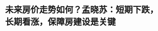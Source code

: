 <!DOCTYPE html>
<html lang="zh-CN">

<head>
    
<title>未来房价走势如何？孟晓苏：短期下跌，长期看涨，保障房建设是关键_腾讯新闻</title>
<meta name="keywords" content="房市,孟晓苏,房地产市场,楼市透视镜,保障房,腾讯房产">
<meta name="description" content="腾讯房产《楼市透视镜》特约作者｜袁小丽      编辑｜刘鹏      作为上下游产业链最长、容纳就业人数最多的房地产行业，被视作促进内需、提振消费的最大抓手之一。      从最新数据来看，3月份....">
<meta name="author" content="腾讯网">
<meta name="copyright" content="Copyright 1998 - 2025 Tencent. All Rights Reserved">
<meta property="og:type" content="news" />

<meta property="og:title" content="未来房价走势如何？孟晓苏：短期下跌，长期看涨，保障房建设是关键_腾讯新闻" />
<meta property="og:description" content="腾讯房产《楼市透视镜》特约作者｜袁小丽      编辑｜刘鹏      作为上下游产业链最长、容纳就业人数最多的房地产行业，被视作促进内需、提振消费的最大抓手之一。      从最新数据来看，3月份...." />
<meta property="og:url" content="https://news.qq.com/rain/a/20250519A01UTE00" />
<meta property="og:image" content="https://inews.gtimg.com/news_ls/Oo0IsP7rtyhsqpK7coaOfF_kE1k4LBBuUKOLJ_4SA5E0gAA_640330/0" />
<meta property="article:author" content="腾讯房产" />
<meta property="article:published_time" content="2025-05-19 08:12:14" />
<meta property="category" content="house" />

<meta name="baidu-site-verification" content="jJeIJ5X7pP" />
    <meta charset="utf-8" />
<meta http-equiv="X-UA-Compatible" content="IE=Edge" />
<meta name="viewport" content="width=device-width, initial-scale=1, shrink-to-fit=no" />
<link rel="dns-prefetch" href="mat1.gtimg.com">
<link rel="dns-prefetch" href="i.news.qq.com">
<link rel="shortcut icon" href="https://mat1.gtimg.com/qqcdn/qqindex2021/favicon.ico">
<script nomodule="true" src="https://mat1.gtimg.com/qqcdn/qqindex2021/common-static/20240515201444/core3-37-1.min.js"></script>
<script>
  try {
    if (!window.IntersectionObserver) {
      var observerScript = document.createElement('script');
      observerScript.src = "https://mat1.gtimg.com/qqcdn/qqindex2021/common-static/20241024141058/intersection-observer-polyfill.js";
      document.head.appendChild(observerScript);
    }
  } catch (error) {}
</script>

<script>
  try {
    if (!Element.prototype.scrollTo) {
      var scrollScript = document.createElement('script');
      scrollScript.src = "https://mat1.gtimg.com/qqcdn/qqindex2021/common-static/20241025153001/scroll-behavior-polyfill.js";
      document.head.appendChild(scrollScript);
    }
  } catch (error) {}
</script>
<script>
  try {
    if ('scrollRestoration' in window.history) {
      window.history.scrollRestoration = 'manual';
    }
    window.isPcClient = Boolean(window.electron) && (
      window.navigator.userAgent.indexOf('pc-client') > 0 ||
      window.navigator.userAgent.indexOf('TencentNews') > 0
    );
  } catch {}
</script>
<script>
  try {
    if (window.isPcClient) {
      var bodyStyle = document.createElement('style');
      bodyStyle.innerText = 'body{ zoom: 0.95 }';
      document.head.appendChild(bodyStyle);
    }
  } catch {}
</script>
<script>
  window.DATA = {"url":"https://view.inews.qq.com/a/20250519A01UTE00","article_id":"20250519A01UTE00","article_type":"0","title":"未来房价走势如何？孟晓苏：短期下跌，长期看涨，保障房建设是关键","desc":"腾讯房产《楼市透视镜》特约作者｜袁小丽      编辑｜刘鹏      作为上下游产业链最长、容纳就业人数最多的房地产行业，被视作促进内需、提振消费的最大抓手之一。      从最新数据来看，3月份....","iNewsRecommendLevel":1,"abstract":"腾讯房产《楼市透视镜》特约作者｜袁小丽      编辑｜刘鹏      作为上下游产业链最长、容纳就业人数最多的房地产行业，被视作促进内需、提振消费的最大抓手之一。      从最新数据来看，3月份....","catalog1":"house","ad_channel_sign":"house","introduction":"","media":"腾讯房产","media_id":"5724968","pubtime":"2025-05-19 08:12:14","comment_id":"8412890057","political":0,"cmsId":"20250519A01UTE00","cms_id":"20250519A01UTE00","closeAllAd":0,"closeAllFavorite":false,"originContent":{"directory":{"ai_list":null,"enable":2,"list":null},"key_points_show":["国家房改课题组组长孟晓苏表示，短期内房价可能下跌，但长期看涨，保障房建设是关键。","孟晓苏建议立即全面取消北上深限购政策，大规模建设保障房，以填补市场缺口，激活市场有效需求。","为此，政府需转变思路，将闲置土地用于保障房建设，发挥银行低息贷款支持，并通过资产证券化拓宽融资渠道。","另一方面，孟晓苏担忧法拍房激增对房价形成冲击，建议地方政府纠正政策执行偏差，避免直接干预市场定价。","最后，孟晓苏强调，年轻人应依靠保障房解决住房需求，实现“以租代买”是解决年轻人住房问题的理想模式。"],"text":"\u003cdiv class=\"rich_media_content\"\u003e\u003cp style=\"line-height: 1.6\"\u003e\u003cstrong\u003e腾讯房产《楼市透视镜》特约作者｜袁小丽\u003cbr/\u003e编辑｜刘鹏\u003c/strong\u003e\u003c/p\u003e\u003cp style=\"line-height: 1.6\"\u003e作为上下游产业链最长、容纳就业人数最多的房地产行业，被视作促进内需、提振消费的最大抓手之一。\u003c/p\u003e\u003cp style=\"line-height: 1.6\"\u003e从最新数据来看，3月份房地产市场虽有局部调整迹象，但整体仍在低谷徘徊。全国商品房销售面积与销售额的跌幅虽有所收窄，却依旧未能摆脱下行通道。房价方面，尽管房价上涨城市有所增加，但大部分城市房价仍在持续探底，不同城市房价分化加剧。\u003c/p\u003e\u003cp style=\"line-height: 1.6\"\u003e在此背景下，房地产市场未来走向何方？又该如何破局？房价未来走势如何？普通家庭又该如何应对房价下跌带来的资产缩水问题？围绕这一系列话题，原国家房改课题组组长、中房集团原董事长孟晓苏近期在腾讯房产《楼市透视镜》栏目对话时指出，\u003cstrong\u003e房地产目前尚未完全回暖，要激活房地产市场，需要使用超常规手段：首先应立即全面取消北上深限购政策，其次应大规模建设保障房，填补市场缺口，盘活市场有效需求。\u003c/strong\u003e\u003c/p\u003e\u003cp style=\"line-height: 1.6\"\u003e谈及未来房价走势，孟晓苏表示，我国\u003cstrong\u003e房地产行业仍存在巨大发展潜力与空间，虽然近期房价呈现下跌态势，但从全球范围和长期视角来看，房价总体呈现上涨趋势。\u003c/strong\u003e\u003c/p\u003e\u003cp style=\"line-height: 1.6\"\u003e孟晓苏是中国房地产市场化改革的核心推动者与实践者，作为原国家房改课题组组长主导设计了1998年住房商品化改革方案，提出“住房是经济新增长点”理论并推动房地产成为国民经济支柱产业，是“保障房+商品房”双轨制理论的首倡者，被媒体誉为“中国房地产之父”。他提出通过十年建设1亿保障房填补刚性住房缺口，主张优先收购低价商办房改造为保障房破解高空置率与住房短缺并存的困局。他反对用限购限贷等行政干预楼市，呼吁北上深应全面取消限购性政策，基于美日经验提出中国房地产仍处于发展早期，短期房价承压但长期看涨。\u003c/p\u003e\u003cp style=\"line-height: 1.6\"\u003e\u003c!--IMG_0--\u003e\u003cbr/\u003e\u003cbr/\u003e以下是孟晓苏与腾讯房产《楼市透视镜》栏目对话详细内容：\u003cbr/\u003e\u003cbr/\u003e\u003cstrong\u003e谈房地产市场现状：\u003c/strong\u003e\u003c/p\u003e\u003cp style=\"line-height: 1.6\"\u003e\u003cstrong\u003e2025年一季度数据显示，房地产市场各项指标延续下滑，房价下跌导致居民资产严重受损，居民为避险增加储蓄减少消费，同时，房地产行业低迷也引发广泛就业危机。\u003c/strong\u003e\u003c/p\u003e\u003cp style=\"line-height: 1.6\"\u003e\u003cstrong\u003e孟晓苏：\u003c/strong\u003e从2025年1-3月份的数据来看，房地产市场仍未回暖，各项指标延续下滑态势。开发投资同比下降了9.9%，在连续下滑基础上进一步走低；商品房销售额与销售面积虽降幅收窄，但这是在过去3年深度下跌后持续下行。值得关注的是，跌幅收窄虽释放微弱积极信号，但下行趋势仍未扭转。\u003c/p\u003e\u003cp style=\"line-height: 1.6\"\u003e更令人担忧的是房价的剧烈波动。当前房价较峰值已下跌30%，这直接导致老百姓房屋资产大幅缩水。按照房屋的总价值量估算，全国房产总价值蒸发高达120万亿元，这一数字相当于我国前几年一年GDP总量。对比2008年\u003c!--SECURE_LINK_BEGIN_0--\u003e美国次贷危机\u003c!--SECURE_LINK_END_0--\u003e，彼时美国房产蒸发价值约11万亿美元，而我国当前房产缩水规模按汇率折算达16.5万亿美元，超出美国当年水平50%。 \u003c/p\u003e\u003cp style=\"line-height: 1.6\"\u003e房产价值的剧烈缩水，显著影响了老百姓的消费预期与行为。为规避家庭资产风险，老百姓选择将大量资金存入银行，过去3年居民存款累计增加48.8万亿元。然而，120万亿元的房产缩水规模，相当于存款增量的2.5倍，这也导致老百姓普遍感到 “越存钱越缺钱”—— 即便存款增加，家庭总资产仍因房产贬值而缩水。 \u003c/p\u003e\u003cp style=\"line-height: 1.6\"\u003e房地产行业的低迷还引发了广泛的就业危机。作为国民经济支柱产业，房地产与建筑业直接关联180余个上下游产业，涵盖建筑施工、建材生产、家居家电及服务业等领域，吸纳了大量蓝领就业群体。随着项目缩减、工地停工，众多建筑公司裁撤项目部，大量农民工首当其冲面临失业困境，整个产业链上的从业者均受到冲击。 \u003c/p\u003e\u003cp style=\"line-height: 1.6\"\u003e曾有观点认为房价下降将惠及低收入群体，但现实情况恰恰相反。当前，低收入群体不仅未因房价下跌而获得购房机会，反而因行业萎缩失去收入来源；已购房群体则面临按揭还款压力，\u003c!--SECURE_LINK_BEGIN_1--\u003e法拍房\u003c!--SECURE_LINK_END_1--\u003e数量持续攀升，若不及时遏制，将严重损害数百万家庭的切身利益。\u003c/p\u003e\u003cp style=\"line-height: 1.6\"\u003e\u003cstrong\u003e谈如何激活房地产市场：\u003c/strong\u003e\u003c/p\u003e\u003cp style=\"line-height: 1.6\"\u003e\u003cstrong\u003e应立即全面取消北上深限购政策，大规模建设保障房，填补市场缺口\u003c/strong\u003e\u003c/p\u003e\u003cp style=\"line-height: 1.6\"\u003e\u003cstrong\u003e孟晓苏：\u003c/strong\u003e美国经济崛起的经验表明，内需驱动才是大国发展的核心动能。而中国作为14.1亿人口大国，消费能力仅为美国的37%，储蓄率高达45%，即挣100元，45元就被存了起来，尤其在楼市持续下行、居民对未来预期悲观的形势下，消费意愿进一步抑制。\u003c/p\u003e\u003cp style=\"line-height: 1.6\"\u003e这种情况下，不启动房地产是不行的。早在2020年，中央就提出构建以国内大循环为主体、国内国际双循环相互促进的新发展格局，但2021年后房地产调控政策转向，提出了房地产是“灰犀牛”，提出了加快加大限购和限贷的力度，甚至提出了“三条红线”，对那些开发贷款多的企业进行“上楼撤梯”，叠加过去一段时间忽视房屋的金融价值、很多专家呼吁房价要下降等舆论压力，导致房地产业陷入低迷。\u003c/p\u003e\u003cp style=\"line-height: 1.6\"\u003e回顾政策路径，自2020年提出构建新发展格局、强化内循环战略以来，后续部分房地产调控政策却意外形成内循环发展的阻碍。在当前外需面临美国贸易施压、内需消费动能不足的双重压力下，亟需系统性梳理政策得失，把握政策调整的关键窗口期。\u003c/p\u003e\u003cp style=\"line-height: 1.6\"\u003e从发展历程看，中国凭借 \u0026#34;出口 + 内需\u0026#34; 模式跃升为世界第二大经济体，成为世界第一制造大国。面向未来迈向全球经济首位的目标，不能只靠出口，更需要通过内需，加快形成发展新格局，通过释放国内市场潜力，形成国内国际双循环相互促进的良性发展态势 。\u003c/p\u003e\u003cp style=\"line-height: 1.6\"\u003e\u003cstrong\u003e首先，北上深需要彻底取消限购，这是一个小的方向。\u003c/strong\u003e尽管现在大部分城市的限购性政策已经取消，但是还有三个“堡垒”北上深，还在固守，其背后存在人口总量控制的顾虑。我认为这个问题不用担心，从人口流动的本质规律分析，城市住房市场的供需变动遵循动态平衡原则：如果有一个新家庭买房入住，必然有另一个原有家庭卖房走人，进进出出，人数总量是恒定的。如果进来买房的这个新家庭是第二套房或第三套房，他们可能不住在这儿，这样还会减少这个城市的城区人口。\u003c/p\u003e\u003cp style=\"line-height: 1.6\"\u003e限购和限售政策应当用于保障房领域——通过明确申购资格标准，设置交易限制年限，确保保障性住房资源真正服务于住房困难群体。同时，政府需强化保障房后续管理投入，不能让低收入群体承担太多的物业费和社会服务成本，凸显保障房体系的社会福利属性。从政策逻辑看，保障房建设与管理应遵循计划经济为主导的模式，而过往因保障房体系建设滞后，误将保障性住房政策用于整个商品房，才出现了限售、限购、限贷等限制性措施。\u003c/p\u003e\u003cp style=\"line-height: 1.6\"\u003e第二，\u003cstrong\u003e在房地产市场结构性矛盾的化解中，需厘清存量房积压与新开工锐减的主次关系。\u003c/strong\u003e统计局数据显示，2025年3月全国待售商品房面积为7.9亿平方米，其中住宅是4.2亿平方米，另外3.7亿平方米是商业办公楼。从市场健康运行的角度看，5亿左右平方米的存量商品房是合理的，如同超市货架上的商品储备，保障消费者的选择空间与现房销售需求。当前待售面积超出合理库存2.9亿平方米，约290万套房，且其中还包括了商办房屋。相较于2015年楼市去库存时期的7.2亿平方米总量（住宅面积是4.5亿平方米），虽面积有所增加，但住宅存量实际减少3000万平方米。2015年中央启动去库存，仅用一年时间就完成了目标，可见当前存量问题通过保障房归集政策，完全具备快速化解的可行性。\u003c!--MID_AD_0--\u003e\u003c!--EOP_0--\u003e\u003c/p\u003e\u003c!--MID_ARTICLE_AD_0--\u003e\u003c!--PARAGRAPH_0--\u003e\u003cp style=\"line-height: 1.6\"\u003e相较于存量压力，房地产行业更严峻的挑战在于投资与新开工规模的断崖式下滑。统计局数据显示，当前房地产投资较2021年减少5万亿元，新房开工面积从峰值22亿平方米骤降至7.4亿平方米，降幅高达15亿平方米，直接导致建筑施工等相关行业大量劳动力失业。在此背景下，机械推进 “保交楼” 可能加剧库存积压，需结合市场实际需求灵活施策。\u003c/p\u003e\u003cp style=\"line-height: 1.6\"\u003e\u003cstrong\u003e破局的关键在于激活保障房建设。\u003c/strong\u003e中央已连续三年强调加快保障性住房建设，这一战略部署精准对接了3亿城市常住人口（含新市民及留守儿童）的住房刚需。若将1亿套保障房建设目标分解至 “十五五”“十六五” 十年实施，每年需完成1000万套建设任务，对应5万亿元投资与12亿平方米新开工面积，恰好能填补当前房地产投资缺口，并有效带动上下游180余个产业发展。保障房建设成本仅为大城市商品房的1/3，配合金融支持政策，既能解决低收入群体住房难题，又能盘活房地产市场的有效需求。\u003c/p\u003e\u003cp style=\"line-height: 1.6\"\u003e在资金投向选择上，对比收购存量商品房与新建保障房两种路径，后者具备显著优势。商品房因包含高地价因素，收购成本是保障房建设的3-4 倍，且无法形成产业带动效应；而新建保障房不仅能直接创造就业岗位、促进经济循环，还能增加税收收入，实现 “稳增长、惠民生” 的多重政策目标。因此，政府资源应聚焦保障房建设，将有限财政资金用于解决中低收入群体住房困难，而非用于收购市场存量商品房。\u003c/p\u003e\u003cp style=\"line-height: 1.6\"\u003e长远来看，十年内将保障房占比从不足15%提升至25%，既能优化住房供应结构，也为后续城市更新奠定坚实基础。\u003c/p\u003e\u003cp style=\"line-height: 1.6\"\u003e\u003cstrong\u003e谈保障房建设的实施路径：\u003c/strong\u003e\u003c/p\u003e\u003cp style=\"line-height: 1.6\"\u003e\u003cstrong\u003e一是通过土地划拨免除土地出让金和基础设施费用，新建配售型保障房；二是优先改造存量闲置商办房为保障房\u003c/strong\u003e\u003c/p\u003e\u003cp style=\"line-height: 1.6\"\u003e\u003cstrong\u003e孟晓苏：\u003c/strong\u003e国务院相关文件已明确保障房定价机制：通过土地划拨免除出让金，并由政府承担城市基础设施建设费用，成本仅保留拆迁及建筑相关支出。经测算，大城市保障房售价约为同地段商品房的1/3，中等城市不超过1/2，形成显著价格优势。\u003c/p\u003e\u003cp style=\"line-height: 1.6\"\u003e尽管如此，对于新市民及年轻群体而言，他们真要购买保障房，也需要倾其全部身家，掏空“6个钱包”，还需要通过银行贷款，当几年房奴。但几年之后，当保障房可以进入市场交易时，相较于商品房，它就具备了两倍的潜在增值空间，这一经济激励将显著提升其市场吸引力。\u003c/p\u003e\u003cp style=\"line-height: 1.6\"\u003e还有“以租代购”模式，“以租代购” 可借鉴房改历史经验，将承租人已支付租金折抵购房款，既符合公平原则，也契合政府保障民生的职能定位。在此过程中，需发挥银行低息贷款支持，并通过资产证券化（REITs）拓宽融资渠道。目前 REITs 在保障房领域的应用规模尚小，亟待进一步发展。\u003c/p\u003e\u003cp style=\"line-height: 1.6\"\u003e所以，相较于租赁型保障房对地方财政的长期压力，配售型保障房凭借预售回款、税收返还等机制，资金周转效率更高。政府若能以土地及少量财政资金为杠杆，撬动银行信贷及社会资本，即可实现保障房建设的良性循环。\u003c/p\u003e\u003cp style=\"line-height: 1.6\"\u003e以每年5万亿元保障房投资规模为例，中央财政只需投入5000亿元，地方政府配套再投入5000亿，可以是土地，这就是1万亿，再通过银行贷4万亿，可形成完整的资金链条。这一模式曾由国有企业中房集团成功实践，在全国230多个大中城市推动住房建设，占全国总量的20%。当前商品房市场遇冷，地方政府应转变思路，将闲置土地用于保障房建设，既能盘活资源、增加税收，更能切实履行服务群众的职责。\u003c/p\u003e\u003cp style=\"line-height: 1.6\"\u003e如果按照此路径实施建设保障房，资金是不缺的。近期有专家提出用10万亿拉动中国经济，我觉得此观点是有道理的。当前我国经济总量已达130余万亿元，10万亿元的投资计划具备合理性与可行性。相较于还款周期漫长、债务压力巨大的传统基建项目，保障房建设作为“民生基础设施”，兼具社会效益与经济效益：既能优化住房供应结构，将保障房占比从不足15%逐步提升至合理水平，又能平衡不同收入群体的利益诉求，获得社会各界广泛认同。从社会发展的视角看，为低收入群体提供保障性住房，本质上是现代文明中公共产品供给的重要体现，应将保障房建设纳入国民经济发展的核心战略，作为拉动内需、改善民生的关键抓手。\u003c!--MID_AD_1--\u003e\u003c!--EOP_1--\u003e\u003c/p\u003e\u003c!--MID_ARTICLE_AD_1--\u003e\u003c!--PARAGRAPH_1--\u003e\u003cp style=\"line-height: 1.6\"\u003e除了新建保障房，还有将商品房收储转为保障房，但该政策实践具有双面性，关键在于精准施策。当前7.9亿平方米的待售商品房中，近4亿平方米为商办用房，商办房不含高地价，具备显著的改造潜力。以北京、上海等一线城市为例，商办用地价格仅为商品住宅用地的1/3，房价水平同样较低 —— 北京房价高位时，商品住宅均价达6万元/平方米，而商办房均价仅约2万元/平方米。因此，在落实中央关于收购商品房转为保障房的政策时，应避免将目光局限于商品住宅，商办房也是商品房，收购商办房改造成保障性住房是可行的。\u003c/p\u003e\u003cp style=\"line-height: 1.6\"\u003e以北京为例，当前北京大街上，包括郊区也有很多商业楼、写字楼这种商办房，为“商改住”提供了现实基础。商办房改住宅好不好改？太好改了，现在全世界都在改，著名的纽约特朗普大厦，就是当年的商改住宅。“商改住”的房子本身价格低，如果再当做住房卖给普通家庭，不仅能以较低成本满足普通家庭的住房需求，还可有效盘活存量资产。但是商办楼产权是40年，若是通过“商改住”作为保障房出售时，那就需要政府将其产权年限提高到70年。\u003c/p\u003e\u003cp style=\"line-height: 1.6\"\u003e当下特别要警惕一些专家提出的“压价收购商品房”主张。此类观点试图以低于市场公允价值的收购策略，拉低整个社会的房价预期，其本质是通过边际效应理论来压抑现在已经很低迷的房价。这种做法不仅将直接导致存量房产持有者资产价值持续缩水，更可能在市场信心本就脆弱的背景下，进一步打压房价，对于中央提出的“稳房价、稳预期”和房地产“止跌回稳”将是很大的打压，妨碍了整个房地产市场止跌回稳的战略目标。\u003c/p\u003e\u003cp style=\"line-height: 1.6\"\u003e\u003cstrong\u003e谈房地产未来发展空间：\u003c/strong\u003e\u003c/p\u003e\u003cp style=\"line-height: 1.6\"\u003e\u003cstrong\u003e从住宅发展现状与国际经验对比来看，中国房地产行业仍存在巨大发展潜力与空间\u003c/strong\u003e\u003c/p\u003e\u003cp style=\"line-height: 1.6\"\u003e\u003cstrong\u003e\u003c!--SECURE_LINK_BEGIN_2--\u003e孟晓苏\u003c!--SECURE_LINK_END_2--\u003e：其一，城镇户籍居民住宅质量存在提升空间\u003c/strong\u003e。根据主管部门数据，当前我国城镇居民人均住宅建筑面积为41.8平方米，但该数据包含公摊面积，若换算为使用面积，实际人均不足30平方米。这与欧洲国家普遍采用使用面积计算的标准相比，存在显著差距，反映出我国住宅在居住空间的实际利用效率上仍有提升余地。\u003c/p\u003e\u003cp style=\"line-height: 1.6\"\u003e\u003cstrong\u003e其二，新市民群体住房需求亟待释放\u003c/strong\u003e。大量新市民在就业城市仍面临住房短缺问题，多以租房或借住等不稳定方式解决居住需求，这一庞大群体的刚性住房需求尚未得到有效满足，构成房地产市场的潜在增长空间。\u003c/p\u003e\u003cp style=\"line-height: 1.6\"\u003e\u003cstrong\u003e其三，与国际成熟市场相比，我国房地产业发展周期仍处于早期阶段\u003c/strong\u003e。美国房地产历经249年发展，在2008年次贷危机后于2012年重启增长，至今已保持13年的繁荣态势。尽管其新房增量有限，主要依托存量房交易及拆旧建新等衍生活动，仍稳居美国第二大产业。日本房地产虽经历30年低迷期，但自7年前复苏以来，房价年均涨幅达5%，有力带动经济增长，日经指数屡创新高，提振国民经济信心。这些案例表明，房地产业在成熟经济体中仍具备强劲的经济拉动能力与持续发展韧性。\u003c/p\u003e\u003cp style=\"line-height: 1.6\"\u003e马克思与恩格斯曾指出，衣食住行作为人类生存的基本需求，是开展一切社会经济活动的前提。基于此，无论是当前我国保障房建设缺口带来的现实需求，还是从长远发展视角看，未来数百年间，房地产业都将持续通过存量更新、居住品质升级等方式，成为拉动中国经济增长的重要引擎，展现出与发达国家相似的产业生命力与经济支撑作用。\u003c/p\u003e\u003cp style=\"line-height: 1.6\"\u003e\u003cstrong\u003e谈对目前房地产市场的担忧：\u003c/strong\u003e\u003c/p\u003e\u003cp style=\"line-height: 1.6\"\u003e\u003cstrong\u003e一是需警惕法拍房激增对房价形成冲击；二是地方政府需纠正政策执行偏差\u003c/strong\u003e\u003c/p\u003e\u003cp style=\"line-height: 1.6\"\u003e\u003cstrong\u003e孟晓苏\u003c/strong\u003e：当前房地产市场数据让人担忧：房地产行业低迷已持续3年多，今年1-3月仍未见起色，房价更是经历连续两年深度下降且跌势未止。根据最新数据，今年开年以来，各城市房价又进一步下探，实际跌幅或远超此前预估的30%，居民房产资产缩水规模极有可能突破120万亿元。尽管部分媒体与专家对市场企稳迹象持乐观态度，但客观而言，实现“稳房价、稳预期”的目标依然任重道远。\u003c/p\u003e\u003cp style=\"line-height: 1.6\"\u003e在阻碍市场止跌回稳的因素中，两类机构性行为值得高度警惕。\u003c/p\u003e\u003cp style=\"line-height: 1.6\"\u003e其一，法拍房激增对房价形成强烈冲击，法拍房拉低了二手房价格，又影响到了一手房。有一段时间，受经济下行影响，大量购房者因失业等原因丧失还款能力，银行加速处置抵押物、法院强制执行，导致法拍房数量短期内大幅攀升。法拍房起拍价通常为市场价的70%，实际成交价更是普遍腰斩，这种超低价交易通过 \u0026#34;边际价格理论\u0026#34; 产生连锁反应 —— 单个法拍房成交价直接对周边300米范围内房价形成打压，若区域内法拍房占比超过15%，周边区域的房价都需要重新评估。尽管近期相关部门已采取措施遏制法拍房快速增长，但尚未从根源上解决其对市场价格体系的破坏性影响。\u003c/p\u003e\u003cp style=\"line-height: 1.6\"\u003e另一个让我担心的问题是地方政府对财政资金收购商品房的政策执行存在偏差。若财政资金用于收购商办用房改造为保障房，符合政策初衷；但部分地区将目标瞄准商品住宅，甚至采取压价收购策略（如以市场价60%强制收购），导致市场交易陷入僵局。央行原计划提供的3000亿元再贷款支持，到现在使用不足300亿元，折射出这种行政干预与市场价值的严重背离。一旦此类低价收购行为形成示范效应，将通过 \u0026#34;边际价格\u0026#34; 机制进一步拉低周边房价，其破坏力远超银行主导的法拍房交易。相比之下，财政资金应更多引导社会资本参与收储，避免直接干预市场定价，防止因政策执行失当加剧市场波动。\u003c!--MID_AD_2--\u003e\u003c!--EOP_2--\u003e\u003c/p\u003e\u003c!--MID_ARTICLE_AD_2--\u003e\u003c!--PARAGRAPH_2--\u003e\u003cp style=\"line-height: 1.6\"\u003e\u003cstrong\u003e谈建设好房子：\u003c/strong\u003e\u003c/p\u003e\u003cp style=\"line-height: 1.6\"\u003e\u003cstrong\u003e全力打造 “好房子”，保障房建设不容忽视\u003c/strong\u003e\u003c/p\u003e\u003cp style=\"line-height: 1.6\"\u003e\u003cstrong\u003e孟晓苏：\u003c/strong\u003e我国对于住房品质的要求和规定，早在二三十年前就做了。此次住建部发布的这套新标准，我觉得很受鼓舞，其在原来标准基础上又提高了标准：不仅提高了层高，对隔音性能要求更严了，还围绕智能化、安全性、适用性以及绿色节能等方面构建了完整的规范体系。这一演进充分体现了社会需求的升级与行业发展的进步，契合了满足人民群众日益增长的美好生活需要这一核心目标，也标志着我国住房建设迈向更高质量发展阶段。\u003c/p\u003e\u003cp style=\"line-height: 1.6\"\u003e回顾上世纪八九十年代的保障房建设，彼时提出的 \u0026#34;价格不高，质量高；面积不大，功能全\u0026#34; 建设标准，为保障性住房发展奠定了重要基础。所以，我认为在新的标准面前，无论是商品房开发还是保障房建设，均应严格对标新标准，全力打造 \u0026#34;好房子\u0026#34;。这既需要市场主体与建设者积极响应，更呼唤一批有志之士主动投身保障房建设。保障房虽以小户型为主，但应在功能配置上做到齐全完备，在建设品质上对标甚至超越商品房标准，同时注重配套设施的完善。大量高品质保障房的供给，不仅能有效满足民生需求，更将如同商品房一般，强力带动上下游 180 多个产业协同发展，从家居、家电到装修装饰等全链条形成产业联动效应，为经济增长注入强劲动力。\u003c!--MID_AD_3--\u003e\u003c!--EOP_3--\u003e\u003c/p\u003e\u003c!--MID_ARTICLE_AD_3--\u003e\u003c!--PARAGRAPH_3--\u003e\u003cp style=\"line-height: 1.6\"\u003e至于人们担忧提高房屋品质，会不会增加保障房的建设成本的问题，我认为，保障房因土地划拨免除出让金，成本结构具备天然优势。在大城市，土地出让金往往占据房价的50%-60%，可将这部分节省资金投入到“好房子”建设上。在房屋建设过程中，保障房不是开发商投资，是由政府投资，由社会融资支持，最终由老百姓出钱购买，然后再转成银行贷款对老百姓的支持，这些建成的好房子完全是由市场支撑的。\u003c/p\u003e\u003cp style=\"line-height: 1.6\"\u003e对开发企业而言，将商品房建设标准对标“好房子”不仅不会引发争议，反而有助于提升产品竞争力，促进销售去化。从长远规划来看，房地产市场亟需进行结构性调整：应当扩大保障房在开发总量中的占比，适度压缩改善型商品房规模。当前每年近18亿平方米的商品房开发体量明显偏高，未来需向保障房建设倾斜。\u003c/p\u003e\u003cp style=\"line-height: 1.6\"\u003e\u003cstrong\u003e谈年轻人不买房问题：\u003c/strong\u003e\u003c/p\u003e\u003cp style=\"line-height: 1.6\"\u003e\u003cstrong\u003e年轻人应依靠保障房解决住房需求，“以租代买”是解决年轻人住房问题的理想模式\u003c/strong\u003e\u003c/p\u003e\u003cp style=\"line-height: 1.6\"\u003e\u003cstrong\u003e孟晓苏：\u003c/strong\u003e年轻人刚刚踏入社会，正处于努力打拼的起步阶段，收入普遍不高，购买高价商品房对他们而言，无疑是沉重的经济负担，超出了他们的能力范围。实际上，年轻人应当是保障房的主要受益群体。保障房中有专门面向新家庭的需求，可现实情况是，保障房的建设进度滞后，未能满足需求。\u003c/p\u003e\u003cp style=\"line-height: 1.6\"\u003e当下，社会舆论过度聚焦存量房问题，却对保障房的增量建设关注甚少，仿佛保障房建设无关紧要。人们琢磨如何处理好存量房，可这些存量房往往是为经济条件较好的家庭准备的，并非普通家庭能够企及。住房“双轨制”的理念，即保障性住房与商品房并行的住房体系，本应深入人心，但至今仍未被大众广泛理解和接受。\u003c/p\u003e\u003cp style=\"line-height: 1.6\"\u003e在解决年轻人住房问题上，我认为“以租代买”是一种极为理想的模式。对于初入社会、经济基础较为薄弱的年轻人而言，租房是满足当下居住需求的必要选择。真正意义上的“以租代买”，是指未来购房保障房时，所支付的租金能够抵扣房价，并且过往的全部租金都应计算在内。需要强调的是，实现这一模式的关键前提是，年轻人所租赁的必须是政府提供的保障房，而非农民的小产权房。只有依托政府保障房体系，才能为“以租代买”提供坚实的制度保障和规范的操作流程，切实保障年轻人的权益，让他们“以租代买”的目标得以顺利实现。从长远来看，保障房在解决年轻人住房问题上具有不可替代的重要作用，实现“住有所居”目标的关键一环。\u003c!--MID_AD_4--\u003e\u003c!--EOP_4--\u003e\u003c/p\u003e\u003c!--MID_ARTICLE_AD_4--\u003e\u003c!--PARAGRAPH_4--\u003e\u003cp style=\"line-height: 1.6\"\u003e\u003cstrong\u003e谈未来房价走势：短期下降，长期看涨\u003c/strong\u003e\u003c/p\u003e\u003cp style=\"line-height: 1.6\"\u003e孟晓苏：近期房价仍会延续下降态势。根据3月份的房价数据，下行趋势明显，所以我并不认同毫无根据的预测房价会上涨。但从全球范围和长期视角来看，房价总体呈现上涨趋势。就我国而言，历史上房价下跌的时期并不多，近期的下跌只是阶段性现象。如今，地价持续坚挺，很多地方涌现出了“地王”，出现了类似国外 “面粉贵过面包” 的价格倒挂情况。回顾我国房地产市场发展历程，以往出现此类现象，常常是房地产市场复苏的序幕。\u003c/p\u003e\u003cp style=\"line-height: 1.6\"\u003e房地产市场能否实现复苏，关键在于保障房能不能大量推出，让房地产能够度过这一劫。保障房投资也是房地产，加大保障房的投入，不仅能够提升房地产投资总量，还能带动施工等相关产业恢复生机，帮助房地产市场走出困境。\u003c/p\u003e\u003cp style=\"line-height: 1.6\"\u003e因此，我认为房价短期会下降，长期会上涨。至于房价何时开始上涨，这取决于财政政策的调整。只有当财政资金摒弃低价收储等打压房价的举措并逐步退出干预时，我们才能够进一步探讨房价上涨的可能性。\u003c/p\u003e\u003cp style=\"line-height: 1.6\"\u003e\u003cstrong\u003e谈普通家庭如何应对资产缩水：\u003c/strong\u003e\u003cbr/\u003e\u003cstrong\u003e理性看待资产缩水，普通家庭无需恐慌抛售房产\u003c/strong\u003e\u003c/p\u003e\u003cp style=\"line-height: 1.6\"\u003e孟晓苏：当前房地产市场中，资产缩水只是暂时的，这就好比股票下跌时，很多人急于卖出，却往往忽略了市场规律，此时并非最佳卖出时机。房屋对于老百姓而言，更多是满足居住需求的长期资产。房价下跌会对老百姓造成较大损失，但只要不选择出售，这种损失就尚未实际发生。所以，面对楼市波动，大家不应盲目跟风、追涨杀跌，否则很可能遭受损失。\u003c/p\u003e\u003cp style=\"line-height: 1.6\"\u003e要让老百姓能够安心继续持有房屋，银行在其中起着关键作用。对于那些尚未还清住房抵押贷款的购房者，银行不应轻易将他们的房子进行法拍，而是应该给予两三年的缓冲期，允许他们继续按时支付利息，延长还款期限。而对于失业下岗、收入锐减的人群，银行甚至可以考虑暂时免除他们的利息，同样给予两三年的缓期，这对于缓解他们的经济压力、稳定生活有着重要意义。\u003c/p\u003e\u003cp style=\"line-height: 1.6\"\u003e在楼市低迷的当下，银行要与居民携手共度难关。银行不能仅仅从自身利益出发，而应顾全国家经济平稳发展的大局，以更加灵活、人性化的政策助力房地产市场和居民生活恢复稳定。\u003c/p\u003e\u003cdiv powered-by=\"qqnews_ex-editor\"\u003e\u003c/div\u003e\u003cstyle\u003e.rich_media_content{--news-tabel-th-night-color: #444444;--news-font-day-color: #333;--news-font-night-color: #d9d9d9;--news-bottom-distance: 22px}.rich_media_content p:not([data-exeditor-arbitrary-box=image-box]){letter-spacing:.5px;line-height:30px;margin-bottom:var(--news-bottom-distance);word-wrap:break-word}.rich_media_content{color:var(--news-font-day-color);font-size:18px}@media(prefers-color-scheme:dark){body:not([data-weui-theme=light]):not([dark-mode-disable=true]) .rich_media_content p:not([data-exeditor-arbitrary-box=image-box]){letter-spacing:.5px;line-height:30px;margin-bottom:var(--news-bottom-distance);word-wrap:break-word}body:not([data-weui-theme=light]):not([dark-mode-disable=true]) .rich_media_content{color:var(--news-font-night-color)}}.data_color_scheme_dark .rich_media_content p:not([data-exeditor-arbitrary-box=image-box]){letter-spacing:.5px;line-height:30px;margin-bottom:var(--news-bottom-distance);word-wrap:break-word}.data_color_scheme_dark .rich_media_content{color:var(--news-font-night-color)}.data_color_scheme_dark .rich_media_content{font-size:18px}.rich_media_content p[data-exeditor-arbitrary-box=image-box]{margin-bottom:11px}.rich_media_content\u003ediv:not(.qnt-video),.rich_media_content\u003esection{margin-bottom:var(--news-bottom-distance)}.rich_media_content hr{margin-bottom:var(--news-bottom-distance)}.rich_media_content .link_list{margin:0;margin-top:20px;min-height:0!important}.rich_media_content blockquote{background:#f9f9f9;border-left:6px solid #ccc;margin:1.5em 10px;padding:.5em 10px}.rich_media_content blockquote p{margin-bottom:0!important}.data_color_scheme_dark .rich_media_content blockquote{background:#323232}@media(prefers-color-scheme:dark){body:not([data-weui-theme=light]):not([dark-mode-disable=true]) .rich_media_content blockquote{background:#323232}}.rich_media_content ol[data-ex-list]{--ol-start: 1;--ol-list-style-type: decimal;list-style-type:none;counter-reset:olCounter calc(var(--ol-start,1) - 1);position:relative}.rich_media_content ol[data-ex-list]\u003eli\u003e:first-child::before{content:counter(olCounter,var(--ol-list-style-type)) '. ';counter-increment:olCounter;font-variant-numeric:tabular-nums;display:inline-block}.rich_media_content ul[data-ex-list]{--ul-list-style-type: circle;list-style-type:none;position:relative}.rich_media_content ul[data-ex-list].nonUnicode-list-style-type\u003eli\u003e:first-child::before{content:var(--ul-list-style-type) ' ';font-variant-numeric:tabular-nums;display:inline-block;transform:scale(0.5)}.rich_media_content ul[data-ex-list].unicode-list-style-type\u003eli\u003e:first-child::before{content:var(--ul-list-style-type) ' ';font-variant-numeric:tabular-nums;display:inline-block;transform:scale(0.8)}.rich_media_content ol:not([data-ex-list]){padding-left:revert}.rich_media_content ul:not([data-ex-list]){padding-left:revert}.rich_media_content table{display:table;border-collapse:collapse;margin-bottom:var(--news-bottom-distance)}.rich_media_content table th,.rich_media_content table td{word-wrap:break-word;border:1px solid #ddd;white-space:nowrap;padding:2px 5px}.rich_media_content table th{font-weight:700;background-color:#f0f0f0;text-align:left}.rich_media_content table p{margin-bottom:0!important}.data_color_scheme_dark .rich_media_content table th{background:var(--news-tabel-th-night-color)}@media(prefers-color-scheme:dark){body:not([data-weui-theme=light]):not([dark-mode-disable=true]) .rich_media_content table th{background:var(--news-tabel-th-night-color)}}.rich_media_content .qqnews_image_desc,.rich_media_content p[type=om-image-desc]{line-height:20px!important;text-align:center!important;font-size:14px!important;color:#666!important}.rich_media_content div[data-exeditor-arbitrary-box=wrap]:not([data-exeditor-arbitrary-box-special-style]){max-width:100%}.rich_media_content .qqnews-content{--wmfont: 0;--wmcolor: transparent;font-size:var(--wmfont);color:var(--wmcolor);line-height:var(--wmfont)!important;margin-bottom:var(--wmfont)!important}.rich_media_content .qqnews_sign_emphasis{background:#f7f7f7}.rich_media_content .qqnews_sign_emphasis ol{word-wrap:break-word;border:none;color:#5c5c5c;line-height:28px;list-style:none;margin:14px 0 6px;padding:16px 15px 4px}.rich_media_content .qqnews_sign_emphasis p{margin-bottom:12px!important}.rich_media_content .qqnews_sign_emphasis ol\u003eli\u003ep{padding-left:30px}.rich_media_content .qqnews_sign_emphasis ol\u003eli{list-style:none}.rich_media_content .qqnews_sign_emphasis ol\u003eli\u003ep:first-child::before{margin-left:-30px;content:counter(olCounter,decimal) ''!important;counter-increment:olCounter!important;font-variant-numeric:tabular-nums!important;background:#37f;border-radius:2px;color:#fff;font-size:15px;font-style:normal;text-align:center;line-height:18px;width:18px;height:18px;margin-right:12px;position:relative;top:-1px}.data_color_scheme_dark .rich_media_content .qqnews_sign_emphasis{background:#262626}.data_color_scheme_dark .rich_media_content .qqnews_sign_emphasis ol\u003eli\u003ep{color:#a9a9a9}@media(prefers-color-scheme:dark){body:not([data-weui-theme=light]):not([dark-mode-disable=true]) .rich_media_content .qqnews_sign_emphasis{background:#262626}body:not([data-weui-theme=light]):not([dark-mode-disable=true]) .rich_media_content .qqnews_sign_emphasis ol\u003eli\u003ep{color:#a9a9a9}}.rich_media_content h1,.rich_media_content h2,.rich_media_content h3,.rich_media_content h4,.rich_media_content h5,.rich_media_content h6{margin-bottom:var(--news-bottom-distance);font-weight:700}.rich_media_content h1{font-size:20px}.rich_media_content h2,.rich_media_content h3{font-size:19px}.rich_media_content h4,.rich_media_content h5,.rich_media_content h6{font-size:18px}.rich_media_content li:empty{display:none}.rich_media_content ul,.rich_media_content ol{margin-bottom:var(--news-bottom-distance)}.rich_media_content div\u003ep:only-child{margin-bottom:0!important}.rich_media_content .cms-cke-widget-title-wrap p{margin-bottom:0!important}\u003c/style\u003e\u003c/div\u003e","version":"v2"},"originAttribute":{"IMG_0":{"bigOrigUrl":"https://inews.gtimg.com/news_bt/O6-5L6MsvUEcJaG_9XBOBC93qGYH5XI-ttq_Y_8h5zJN8AA/0","compressUrl":"https://inews.gtimg.com/news_bt/O6-5L6MsvUEcJaG_9XBOBC93qGYH5XI-ttq_Y_8h5zJN8AA/641","desc":"","fullPic":"1","height":210,"imgurl0":"https://inews.gtimg.com/news_bt/O6-5L6MsvUEcJaG_9XBOBC93qGYH5XI-ttq_Y_8h5zJN8AA/0","imgurl1000":"https://inews.gtimg.com/news_bt/O6-5L6MsvUEcJaG_9XBOBC93qGYH5XI-ttq_Y_8h5zJN8AA/1000","islong":0,"origUrl":"https://inews.gtimg.com/news_bt/O6-5L6MsvUEcJaG_9XBOBC93qGYH5XI-ttq_Y_8h5zJN8AA/641","size":738,"style":"display: inline-block; max-width: 100%; width: 2520px","thumb":"https://inews.gtimg.com/news_bt/O6-5L6MsvUEcJaG_9XBOBC93qGYH5XI-ttq_Y_8h5zJN8AA_181x181s/0","url":"https://inews.gtimg.com/news_bt/O6-5L6MsvUEcJaG_9XBOBC93qGYH5XI-ttq_Y_8h5zJN8AA/641","width":641}},"selfDeclare":{},"userAddress":"北京","card":{"chlid":"5724968","chlname":"腾讯房产","desc":"腾讯新闻旗下腾讯房产官方账号，在这里读懂楼市","icon":"http://inews.gtimg.com/newsapp_ls/0/14335645960_200200/0","msgEntry":1,"uin":"ec689f733d277394cd182ba25e683a978b","update_frequency":"0","vip_desc":"腾讯房产官方账号","vip_icon_night":"http://inews.gtimg.com/newsapp_ls/0/14876052067/0","vip_place":"left","vip_type":"30012","vip_icon":"http://inews.gtimg.com/newsapp_ls/0/14876051701/0","vip_type_new":"30012","suid":"8QMd339U6oYYsD3c","liveInfo":{"roomID":"1436055036","roomStatus":"2"},"cpLevel":1},"interationCount":{"like":124,"collect":128,"share":287},"payment_info":{"is_free_to_read":0,"need_pay":0,"pay_type":"","text_free_percent":0},"article_is_pay":false,"payment_column_info_v1":{"is_column_pay":false,"read_count_all":0},"tag_info_item":null,"contentWordsNum":8024,"extraProperty":{"FeedbackDetailDisableInsert":0,"zanSkinType":""},"relateWelfare":{},"aiSwitch":true,"isOversize":false,"videoArr":[]};
</script>
<script>
  window.channelInfo = {"channelConfig":{"channelNav":[{"_auto_id":"1","active_alien_img":"","alien_img":"","channel_id":"news_news_home","is_local":"0","link":"https://www.qq.com","name_cn":"首页","name_en":"home"},{"_auto_id":"2","active_alien_img":"","alien_img":"","channel_id":"news_news_top","is_local":"0","link":"","name_cn":"要闻","name_en":"news"},{"_auto_id":"4","active_alien_img":"","alien_img":"","channel_id":"news_news_bj","is_local":"1","link":"","name_cn":"北京","name_en":"bj"},{"_auto_id":"5","active_alien_img":"","alien_img":"","channel_id":"news_news_finance","is_local":"0","link":"","name_cn":"财经","name_en":"finance"},{"_auto_id":"6","active_alien_img":"","alien_img":"","channel_id":"news_news_tech","is_local":"0","link":"","name_cn":"科技","name_en":"tech"},{"_auto_id":"7","active_alien_img":"","alien_img":"","channel_id":"tv","is_local":"0","link":"https://v.qq.com/channel/tv/?ptag=qqnews","name_cn":"电视剧","name_en":"tv"},{"_auto_id":"8","active_alien_img":"","alien_img":"","channel_id":"news_news_qa","is_local":"0","link":"","name_cn":"热问","name_en":"qa"},{"_auto_id":"9","active_alien_img":"","alien_img":"","channel_id":"news_news_ent","is_local":"0","link":"","name_cn":"娱乐","name_en":"ent"},{"_auto_id":"10","active_alien_img":"","alien_img":"","channel_id":"variety","is_local":"0","link":"https://v.qq.com/channel/variety/?ptag=qqnews","name_cn":"综艺","name_en":"variety"},{"_auto_id":"11","active_alien_img":"","alien_img":"","channel_id":"news_news_sports","is_local":"0","link":"","name_cn":"体育","name_en":"sports"},{"_auto_id":"13","active_alien_img":"","alien_img":"","channel_id":"news_news_nba","is_local":"0","link":"","name_cn":"NBA","name_en":"nba"},{"_auto_id":"14","active_alien_img":"","alien_img":"","channel_id":"news_news_world","is_local":"0","link":"","name_cn":"国际","name_en":"world"},{"_auto_id":"15","active_alien_img":"","alien_img":"","channel_id":"news_news_mil","is_local":"0","link":"","name_cn":"军事","name_en":"milite"},{"_auto_id":"16","active_alien_img":"","alien_img":"","channel_id":"news_news_auto","is_local":"0","link":"","name_cn":"汽车","name_en":"auto"},{"_auto_id":"17","active_alien_img":"","alien_img":"","channel_id":"news_news_house","is_local":"0","link":"","name_cn":"房产","name_en":"house"},{"_auto_id":"18","active_alien_img":"","alien_img":"","channel_id":"news_news_edu","is_local":"0","link":"","name_cn":"教育","name_en":"edu"},{"_auto_id":"19","active_alien_img":"","alien_img":"","channel_id":"news_news_antip","is_local":"0","link":"","name_cn":"健康","name_en":"health"},{"_auto_id":"20","active_alien_img":"","alien_img":"","channel_id":"news_news_video","is_local":"0","link":"","name_cn":"视频","name_en":"video"},{"_auto_id":"21","active_alien_img":"","alien_img":"","channel_id":"news_news_game","is_local":"0","link":"","name_cn":"游戏","name_en":"games"},{"_auto_id":"22","active_alien_img":"","alien_img":"","channel_id":"news_news_nchupin","is_local":"0","link":"","name_cn":"眼界","name_en":"chupin"},{"_auto_id":"24","active_alien_img":"","alien_img":"","channel_id":"news_news_football","is_local":"0","link":"","name_cn":"足球","name_en":"football"},{"_auto_id":"25","active_alien_img":"","alien_img":"","channel_id":"news_news_kepu","is_local":"0","link":"","name_cn":"科学","name_en":"kepu"},{"_auto_id":"26","active_alien_img":"","alien_img":"","channel_id":"news_news_digi","is_local":"0","link":"","name_cn":"数码","name_en":"digi"},{"_auto_id":"28","active_alien_img":"","alien_img":"","channel_id":"ymzx","is_local":"0","link":"https://gamer.qq.com/v2/cloudgame/game/96897?ichannel=txxwpc0Ftxxwpc1","name_cn":"元梦之星","name_en":"news_news_ymzx"},{"_auto_id":"31","active_alien_img":"","alien_img":"","channel_id":"movie","is_local":"0","link":"https://v.qq.com/channel/movie/?ptag=qqnews","name_cn":"电影","name_en":"movie"},{"_auto_id":"32","active_alien_img":"","alien_img":"","channel_id":"news_news_esport","is_local":"0","link":"","name_cn":"电竞","name_en":"esport"},{"_auto_id":"34","active_alien_img":"","alien_img":"","channel_id":"news_news_history","is_local":"0","link":"","name_cn":"历史","name_en":"history"},{"_auto_id":"35","active_alien_img":"","alien_img":"","channel_id":"news_news_baby","is_local":"0","link":"","name_cn":"育儿","name_en":"baby"},{"_auto_id":"36","active_alien_img":"","alien_img":"","channel_id":"hbjy","is_local":"0","link":"https://gp.qq.com/act/a20250421mnqlx/news.shtml","name_cn":"和平精英","name_en":"news_news_hbjy"},{"_auto_id":"37","active_alien_img":"","alien_img":"","channel_id":"cloud_gamer","is_local":"0","link":"https://gamer.qq.com/?ichannel=txxwpc0Ftxxwpc1","name_cn":"云游戏","name_en":"cloud_gamer"},{"_auto_id":"38","active_alien_img":"","alien_img":"","channel_id":"news_news_lic","is_local":"0","link":"","name_cn":"理财","name_en":"finance_licai"},{"_auto_id":"39","active_alien_img":"","alien_img":"","channel_id":"news_news_istock","is_local":"0","link":"","name_cn":"股票","name_en":"finance_stock"},{"_auto_id":"40","active_alien_img":"","alien_img":"","channel_id":"ren_min_shi_pin","is_local":"0","link":"https://news.qq.com/omn/author/8QMd3Hld74cbujbY?tab=om_video","name_cn":"人民视频","name_en":"ren_min_shi_pin"},{"_auto_id":"41","active_alien_img":"","alien_img":"","channel_id":"news_news_weather","is_local":"0","link":"https://tianqi.qq.com/index.htm","name_cn":"天气","name_en":"weather"}]}};
</script>
<script>
  window.articleConfig = {"rightConfig":[{"_auto_id":"1","category_key":"default","modules":"{\"moduleList\":[{\"title\":\"作者其他文章\",\"id\":\"user_article\"},{\"title\":\"精选视频\",\"id\":\"video_album\",\"videoType\":\"tag\",\"videoId\":\"aUepxrtchGM=\",\"isSticky\":0},{\"title\":\"下载条\",\"id\":\"download_banner\",\"isSticky\":1},{\"title\":\"热点榜\",\"id\":\"hot_rank_list\",\"isSticky\":1},{\"title\":\"广告推广\",\"id\":\"ssp_ad_module\",\"category\":\"ad_ssp\",\"loid\":\"109\",\"isSticky\":1},{\"title\":\"广告推广位\",\"id\":\"c2s_ad_module\",\"category\":\"right_c2s\",\"path\":\"QQcom_all_Rectangle-1|QQcom_all_Rectangle-2|QQcom_all_Rectangle-3\",\"isSticky\":1}]}"},{"_auto_id":"2","category_key":"ent","modules":"{\"moduleList\":[{\"title\":\"作者其他文章\",\"id\":\"user_article\"},{\"title\":\"精选视频\",\"id\":\"video_album\",\"videoType\":\"tag\",\"videoId\":\"aUepxrtchGM=\"},{\"title\":\"下载条\",\"id\":\"download_banner\",\"isSticky\":1},{\"title\":\"热点榜\",\"id\":\"hot_rank_list\",\"isSticky\":1},{\"title\":\"广告推广\",\"id\":\"ssp_ad_module\",\"category\":\"ad_ssp\",\"loid\":\"109\",\"isSticky\":1},{\"title\":\"广告推广\",\"id\":\"ssp_ad_module\",\"category\":\"ad_ssp\",\"loid\":\"117\",\"isSticky\":1}]}"},{"_auto_id":"3","category_key":"game","modules":"{\"moduleList\":[{\"title\":\"作者其他文章\",\"id\":\"user_article\"},{\"title\":\"精选视频\",\"id\":\"video_album\",\"videoType\":\"tag\",\"videoId\":\"aUepxrtchGM=\"},{\"title\":\"热门游戏\",\"id\":\"recommend_game\",\"isSticky\":0},{\"title\":\"下载条\",\"id\":\"download_banner\",\"isSticky\":1},{\"title\":\"热点榜\",\"id\":\"hot_rank_list\",\"isSticky\":1},{\"title\":\"广告推广\",\"id\":\"ssp_ad_module\",\"category\":\"ad_ssp\",\"loid\":\"109\",\"isSticky\":1},{\"title\":\"广告推广位\",\"id\":\"c2s_ad_module\",\"category\":\"right_c2s\",\"path\":\"QQcom_all_Rectangle-1|QQcom_all_Rectangle-2|QQcom_all_Rectangle-3\",\"isSticky\":1}]}"},{"_auto_id":"4","category_key":"tech","modules":"{\"moduleList\":[{\"title\":\"作者其他文章\",\"id\":\"user_article\"},{\"title\":\"精选视频\",\"id\":\"video_album\",\"videoType\":\"tag\",\"videoId\":\"aUepxrtchGM=\"},{\"title\":\"下载条\",\"id\":\"download_banner\",\"isSticky\":1},{\"title\":\"热点榜\",\"id\":\"hot_rank_list\",\"isSticky\":1},{\"title\":\"广告推广\",\"id\":\"ssp_ad_module\",\"category\":\"ad_ssp\",\"loid\":\"109\",\"isSticky\":1},{\"title\":\"广告推广位\",\"id\":\"c2s_ad_module\",\"category\":\"right_c2s\",\"path\":\"QQcom_all_Rectangle-1|QQcom_all_Rectangle-2|QQcom_all_Rectangle-3\",\"isSticky\":1}]}"},{"_auto_id":"5","category_key":"finance","modules":"{\"moduleList\":[{\"title\":\"作者其他文章\",\"id\":\"user_article\"},{\"title\":\"精选视频\",\"id\":\"video_album\",\"videoType\":\"tag\",\"videoId\":\"aUepxrtchGM=\"},{\"title\":\"下载条\",\"id\":\"download_banner\",\"isSticky\":1},{\"title\":\"热点榜\",\"id\":\"hot_rank_list\",\"isSticky\":1},{\"title\":\"广告推广\",\"id\":\"ssp_ad_module\",\"category\":\"ad_ssp\",\"loid\":\"109\",\"isSticky\":1},{\"title\":\"广告推广位\",\"id\":\"c2s_ad_module\",\"category\":\"right_c2s\",\"path\":\"QQcom_all_Rectangle-1|QQcom_all_Rectangle-2|QQcom_all_Rectangle-3\",\"isSticky\":1}]}"},{"_auto_id":"6","category_key":"news","modules":"{\"moduleList\":[{\"title\":\"作者其他文章\",\"id\":\"user_article\"},{\"title\":\"精选视频\",\"id\":\"video_album\",\"videoType\":\"tag\",\"videoId\":\"aUepxrtchGM=\"},{\"title\":\"下载条\",\"id\":\"download_banner\",\"isSticky\":1},{\"title\":\"热点榜\",\"id\":\"hot_rank_list\",\"isSticky\":1},{\"title\":\"广告推广\",\"id\":\"ssp_ad_module\",\"category\":\"ad_ssp\",\"loid\":\"109\",\"isSticky\":1},{\"title\":\"广告推广位\",\"id\":\"c2s_ad_module\",\"category\":\"right_c2s\",\"path\":\"QQcom_all_Rectangle-1|QQcom_all_Rectangle-2|QQcom_all_Rectangle-3\",\"isSticky\":1}]}"},{"_auto_id":"7","category_key":"fashion","modules":"{\"moduleList\":[{\"title\":\"作者其他文章\",\"id\":\"user_article\"},{\"title\":\"精选视频\",\"id\":\"video_album\",\"videoType\":\"tag\",\"videoId\":\"aUepxrtchGM=\"},{\"title\":\"下载条\",\"id\":\"download_banner\",\"isSticky\":1},{\"title\":\"热点榜\",\"id\":\"hot_rank_list\",\"isSticky\":1},{\"title\":\"广告推广\",\"id\":\"ssp_ad_module\",\"category\":\"ad_ssp\",\"loid\":\"109\",\"isSticky\":1},{\"title\":\"广告推广位\",\"id\":\"c2s_ad_module\",\"category\":\"right_c2s\",\"path\":\"QQcom_all_Rectangle-1|QQcom_all_Rectangle-2|QQcom_all_Rectangle-3\",\"isSticky\":1}]}"},{"_auto_id":"8","category_key":"sports","modules":"{\"moduleList\":[{\"title\":\"作者其他文章\",\"id\":\"user_article\"},{\"title\":\"精选视频\",\"id\":\"video_album\",\"videoType\":\"tag\",\"videoId\":\"aUepxrtchGM=\"},{\"title\":\"下载条\",\"id\":\"download_banner\",\"isSticky\":1},{\"title\":\"热点榜\",\"id\":\"hot_rank_list\",\"isSticky\":1},{\"title\":\"广告推广\",\"id\":\"ssp_ad_module\",\"category\":\"ad_ssp\",\"loid\":\"109\",\"isSticky\":1},{\"title\":\"广告推广位\",\"id\":\"c2s_ad_module\",\"category\":\"right_c2s\",\"path\":\"QQcom_all_Rectangle-1|QQcom_all_Rectangle-2|QQcom_all_Rectangle-3\",\"isSticky\":1}]}"},{"_auto_id":"9","category_key":"health","modules":"{\"moduleList\":[{\"title\":\"作者其他文章\",\"id\":\"user_article\"},{\"title\":\"精选视频\",\"id\":\"video_album\",\"videoType\":\"tag\",\"videoId\":\"aUepxrtchGM=\"},{\"title\":\"下载条\",\"id\":\"download_banner\",\"isSticky\":1},{\"title\":\"热点榜\",\"id\":\"hot_rank_list\",\"isSticky\":1},{\"title\":\"广告推广\",\"id\":\"ssp_ad_module\",\"category\":\"ad_ssp\",\"loid\":\"109\",\"isSticky\":1},{\"title\":\"广告推广位\",\"id\":\"c2s_ad_module\",\"category\":\"right_c2s\",\"path\":\"QQcom_all_Rectangle-1|QQcom_all_Rectangle-2|QQcom_all_Rectangle-3\",\"isSticky\":1}]}"},{"_auto_id":"10","category_key":"nba","modules":"{\"moduleList\":[{\"title\":\"作者其他文章\",\"id\":\"user_article\"},{\"title\":\"精选视频\",\"id\":\"video_album\",\"videoType\":\"tag\",\"videoId\":\"aUepxrtchGM=\"},{\"title\":\"下载条\",\"id\":\"download_banner\",\"isSticky\":1},{\"title\":\"热点榜\",\"id\":\"hot_rank_list\",\"isSticky\":1},{\"title\":\"广告推广\",\"id\":\"ssp_ad_module\",\"category\":\"ad_ssp\",\"loid\":\"109\",\"isSticky\":1},{\"title\":\"广告推广位\",\"id\":\"c2s_ad_module\",\"category\":\"right_c2s\",\"path\":\"QQcom_all_Rectangle-1|QQcom_all_Rectangle-2|QQcom_all_Rectangle-3\",\"isSticky\":1}]}"},{"_auto_id":"11","category_key":"edu","modules":"{\"moduleList\":[{\"title\":\"作者其他文章\",\"id\":\"user_article\"},{\"title\":\"精选视频\",\"id\":\"video_album\",\"videoType\":\"tag\",\"videoId\":\"aUWpxLNdg2c=\"},{\"title\":\"下载条\",\"id\":\"download_banner\",\"isSticky\":1},{\"title\":\"热点榜\",\"id\":\"hot_rank_list\",\"isSticky\":1},{\"title\":\"广告推广\",\"id\":\"ssp_ad_module\",\"category\":\"ad_ssp\",\"loid\":\"109\",\"isSticky\":1},{\"title\":\"广告推广位\",\"id\":\"c2s_ad_module\",\"category\":\"right_c2s\",\"path\":\"QQcom_all_Rectangle-1|QQcom_all_Rectangle-2|QQcom_all_Rectangle-3\",\"isSticky\":1}]}"},{"_auto_id":"12","category_key":"ad","modules":"{\"moduleList\":[{\"title\":\"广告推广\",\"id\":\"ssp_ad_module\",\"category\":\"ad_ssp\",\"loid\":\"109\",\"isSticky\":1},{\"title\":\"广告推广位\",\"id\":\"c2s_ad_module\",\"category\":\"right_c2s\",\"path\":\"QQcom_all_Rectangle-1|QQcom_all_Rectangle-2|QQcom_all_Rectangle-3\",\"isSticky\":1}]}"}],"tonglanAdConfig":[{"_auto_id":"1","modules":"{\"moduleList\":[{\"title\":\"广告推广位\",\"id\":\"top\",\"category\":\"top_c2s\",\"path\":\"QQcom_all_Width1-1\"},{\"title\":\"广告推广位\",\"id\":\"bottom\",\"category\":\"bottom_c2s\",\"path\":\"QQcom_all_Width1-2\"}]}"}],"bottomConfig":[],"videoAdConfig":[{"_auto_id":"1","normal_time":"10","switch":"1","video_count":"0","video_time":"0"}],"rightGameConfig":[{"_auto_id":"2","desc":"连续登录送游戏钻石，群雄共聚称霸沙城","icon":"https://inews.gtimg.com/newsapp_bt/0/0627161037914_3816/0","link":"https://s.iwan.qq.com/opengame/tenvideo/index.html?hidestatusbar=1&hidetitlebar=1&immersive=1&syswebview=1&landscape=1&gameid=49085&url=https%3A%2F%2Fgz-file.91ninthpalace.com%2Fwzzx%2Findex_tencent_iwan.html%20&ref_ele=90015","name":"王者之心2"},{"_auto_id":"3","desc":"上线送VIP！万人同屏横扫沙城","icon":"https://inews.gtimg.com/newsapp_bt/0/0627155752146_4584/0","link":"https://s.iwan.qq.com/opengame/tenvideo/index.html?hidestatusbar=1&hidetitlebar=1&immersive=1&landscape=1&syswebview=1&gameid=47203&url=https%3A%2F%2Fcqss2login.bigrnet.com%2Fiwan%2Fh5%2Fplay%2Floading&ref_ele=90015","name":"传奇盛世"},{"_auto_id":"4","desc":"超高爆率，经典玩法","icon":"https://inews.gtimg.com/newsapp_bt/0/0627160641137_9103/0","link":"https://s.iwan.qq.com/opengame/tenvideo/index.html?hidestatusbar=1&hidetitlebar=1&immersive=1&syswebview=1&gameid=43803&url=https%3A%2F%2Fsdk.mxzgame.com%2FGames%2Fportal%2F108337%2FTXVApp&ref_ele=90015","name":"新不良人"},{"_auto_id":"6","desc":"超多福利登录即领，海量游戏任你畅玩","icon":"https://inews.gtimg.com/newsapp_bt/0/111315495935_3595/0","link":"https://dldir3.qq.com/minigamefile/webdownloads/QQGameMini_silent_1002020001_cid0.exe","name":"QQ游戏大厅"},{"_auto_id":"7","desc":"纯正经典玩法，欢乐挑战赛火热来袭","icon":"https://inews.gtimg.com/newsapp_bt/0/070918050891_4971/0","link":"https://minigame.qq.com/h5game_frame_test/?appid=200904&ifid=1502020001","name":"欢乐斗地主"},{"_auto_id":"8","desc":"新服大放送，享赚你就来","icon":"https://inews.gtimg.com/newsapp_bt/0/0627154608860_7318/0","link":"https://s.iwan.qq.com/opengame/tenvideo/index.html?hidestatusbar=1&hidetitlebar=1&immersive=1&syswebview=1&landscape=1&gameid=43403&url=https%3A%2F%2Flogin-wxxyx2-bzsc.jikewan.com%2Fgame%2Fcqtxvideo.html&ref_ele=90015","name":"百战沙城"},{"_auto_id":"9","desc":"全新极速版本爽玩！送新武魂转换卡","icon":"https://inews.gtimg.com/newsapp_bt/0/1016115936984_7153/0","link":"https://s.iwan.qq.com/opengame/tenvideo/index.html?hidestatusbar=1&hidetitlebar=1&immersive=1&syswebview=1&gameid=51477&url=https%3A%2F%2Fh5sdk.cdqcwl.com%2Fsdk%2Ftxaiwandefault%2Fce43a6806214ed5b3e2227ca7e99e27a%2F2231&ref_ele=90015","name":"斗罗大陆"},{"_auto_id":"10","desc":"原汁原味，正版授权","icon":"https://inews.gtimg.com/newsapp_bt/0/0627160844946_1794/0","link":"https://s.iwan.qq.com/opengame/tenvideo/index.html?hidetitlebar=1&immersive=1&syswebview=1&landscape=1&gameid=37275&url=https%3A%2F%2Fsdk.mxzgame.com%2FGames%2Fportal%2F100211%2FTXVApp&ref_ele=90015","name":"原始传奇"},{"_auto_id":"11","desc":"登录领神秘巨星，打造巅峰阵容","icon":"https://inews.gtimg.com/newsapp_bt/0/0701170959368_8122/0","link":"https://s.iwan.qq.com/opengame/tenvideo/index.html?hidestatusbar=1&hidetitlebar=1&immersive=1&syswebview=1&gameid=40591&url=https%3A%2F%2Frh.diaigame.com%2Fh5plat%2Fplay%2Fpackage_code%2FP0012462&ref_ele=90015","name":"巅峰冠军足球"},{"_auto_id":"12","desc":"赛季制实时PVP联机对战","icon":"https://inews.gtimg.com/newsapp_bt/0/0701165259701_7142/0","link":"https://s.iwan.qq.com/opengame/tenvideo/index.html?hidestatusbar=1&hidetitlebar=1&immersive=1&syswebview=1&gameid=49634&url=https%3A%2F%2Ffootball.shenshoucdn.com%2Ffootball_new%2Fh5%2Ftxsp%2Findex.html&ref_ele=90015","name":"球场风云"},{"_auto_id":"13","desc":"专注超爽打宝体验","icon":"https://inews.gtimg.com/newsapp_bt/0/0627154956673_3154/0","link":"https://s.iwan.qq.com/opengame/tenvideo/index.html?hidestatusbar=1&hidetitlebar=1&immersive=1&syswebview=1&gameid=41057&url=https%3A%2F%2Fh5apily.fire2333.com%2Fh5sdk%2Ftxshipin%2Findex%2F3200222%2F3200112&ref_ele=90015","name":"传奇至尊"},{"_auto_id":"16","desc":"火爆新服，福利满满","icon":"https://inews.gtimg.com/newsapp_bt/0/0701171307639_4759/0","link":"https://s.iwan.qq.com/opengame/tenvideo/index.html?hidestatusbar=1&hidetitlebar=1&immersive=1&syswebview=1&gameid=50335&url=https%3A%2F%2Fh5-union-cdn.pptgame.cn%2Findex.html%3Ftx_package_id%3D10202%20&ref_ele=90015","name":"火源战纪"},{"_auto_id":"17","desc":"魔幻风格，超大场面","icon":"https://inews.gtimg.com/newsapp_bt/0/0701171500721_6895/0","link":"https://s.iwan.qq.com/opengame/tenvideo/index.html?hidestatusbar=1&hidetitlebar=1&immersive=1&syswebview=1&gameid=33112&url=https%3A%2F%2Fcsjs-tx.ebibi.com%2Fgame%2Fh5iwan-wwzs%2Fmain%2Findex.html&ref_ele=90015","name":"万王之神"},{"_auto_id":"19","desc":"经典神话背景，高清细腻画质","icon":"https://inews.gtimg.com/newsapp_bt/0/0709181543493_4955/0","link":"https://s.iwan.qq.com/opengame/tenvideo/index.html?hidestatusbar=1&hidetitlebar=1&immersive=1&syswebview=1&gameid=39686&url=https%3A%2F%2Fsdk.gz.1253361160.clb.myqcloud.com%2FGames%2Fportal%2F108311%2FTXVApp&ref_ele=90015","name":"凡人神将传"}]};
</script>
<script src="https://mat1.gtimg.com/www/js/emonitor/custom_ed041a23.js" charset="utf-8"></script>
<script>
  try {
    window.emonitorIns = emonitor.create({
      name: 'newsqq_normalArticle',
      atta: {
        name: 'newsqq',
      },
      mode: '007',
    });
  } catch (err) {
    console.warn(err);
  }
</script>
<link href="https://mat1.gtimg.com/qqcdn/qqindex2021/common-static/hel/qqnews-pc-dc_20250515055953/static/css/static.css" rel="stylesheet">

<script>window.__HEL_PRESET_META__={"qqnews-pc-components":{"app":{"id":1366,"name":"qqnews-pc-components","app_group_name":"qqnews-pc-components","proj_ver":{"map":{},"utime":0},"online_version":"qqnews-pc-components_20250512030958","build_version":"qqnews-pc-components_20250515055747","update_at":"2025-05-15T09:58:38.000Z","desc":"set by [init], from container [formal.pc.dc.sz101007] worker [0]"},"version":{"sub_app_name":"qqnews-pc-components","sub_app_version":"qqnews-pc-components_20250515055747","src_map":{"webDirPath":"https://mat1.gtimg.com/qqcdn/qqindex2021/common-static/hel/qqnews-pc-components_20250515055747","htmlIndexSrc":"https://mat1.gtimg.com/qqcdn/qqindex2021/common-static/hel/qqnews-pc-components_20250515055747/index.html","extractMode":"all","iframeSrc":"","chunkCssSrcList":["https://mat1.gtimg.com/qqcdn/qqindex2021/common-static/hel/qqnews-pc-components_20250515055747/static/css/index.css"],"chunkJsSrcList":["https://mat1.gtimg.com/qqcdn/qqindex2021/common-static/hel/qqnews-pc-components_20250515055747/static/js/index.js"],"staticCssSrcList":[],"staticJsSrcList":["https://mat1.gtimg.com/qqcdn/qqindex2021/static/20231212123233/react.production.min.js","https://mat1.gtimg.com/qqcdn/qqindex2021/static/20231212123233/react-dom.production.min.js","https://mat1.gtimg.com/qqcdn/qqindex2021/common-static/hel/hel-base-v16.js"],"relativeCssSrcList":[],"relativeJsSrcList":[],"privCssSrcList":[],"srvModSrcList":[],"headAssetList":[{"tag":"staticScript","append":false,"attrs":{"src":"https://mat1.gtimg.com/qqcdn/qqindex2021/static/20231212123233/react.production.min.js"}},{"tag":"staticScript","append":false,"attrs":{"src":"https://mat1.gtimg.com/qqcdn/qqindex2021/static/20231212123233/react-dom.production.min.js"}},{"tag":"staticScript","append":false,"attrs":{"src":"https://mat1.gtimg.com/qqcdn/qqindex2021/common-static/hel/hel-base-v16.js"}},{"tag":"script","append":true,"attrs":{"src":"https://mat1.gtimg.com/qqcdn/qqindex2021/common-static/hel/qqnews-pc-components_20250515055747/static/js/index.js","defer":""}},{"tag":"link","append":true,"attrs":{"href":"https://mat1.gtimg.com/qqcdn/qqindex2021/common-static/hel/qqnews-pc-components_20250515055747/static/css/index.css","rel":"stylesheet"}}],"bodyAssetList":[]},"update_at":"2025-05-15T09:58:38.000Z","create_at":"2025-05-15T09:58:38.000Z","_worker_id":"0","_is_backup":true}}}</script>
<script>window.__VIEW_PATH__="article.ejs";</script>
</head>

<body id="dc-normal-body">
  <div id="top-nav"></div>
  <div id="topAd"></div>
  <div class="qqweb-pc-content ">
    <div class="content-left">
      <div class="content">
        <div class="left-tool" id="left-tool"></div>
                <div class="content-article">
            <div id="article-column-tag"></div>
            <h1>未来房价走势如何？孟晓苏：短期下跌，长期看涨，保障房建设是关键</h1>
            <div id="article-author"></div>
            <div id="article-content"></div>
          <div id="article-status"></div>
          <div id="relate-question"></div>
          <div class="recommend-con" id="ArticleBottom"></div>
        </div>
      </div>
      <div id="article-comment"></div>
      <div id="recommend"></div>
      <div id="bottomAd"></div>
      <div id="article-footer"></div>
    </div>
    <div id="content-right" class="content-right"></div>
  </div>
  <div id="go-top"></div>
  <script>
    var navDom = document.getElementById('top-nav');
    if (window.isPcClient && navDom) {
      navDom.style.height = '0';
    }
  </script>
    <script type="text/javascript">
  var TIME_BEFORE_LOAD_CRYSTAL = Date.now();
</script>
<script src="https://mat1.gtimg.com/qqcdn/qqindex2021/advertisement/qqdc/crystal.202504291215.min.js" id="l_qq_com"></script>
<script type="text/javascript">
  if (typeof crystal === 'undefined' && Math.random() <= 1) {
    (function() {
      var TIME_AFTER_LOAD_CRYSTAL = Date.now();
      var img = new Image(1, 1);
      img.src = "//dp3.qq.com/qqcom/?adb=1&dm=new&err=1002&blockjs=" + (TIME_AFTER_LOAD_CRYSTAL - TIME_BEFORE_LOAD_CRYSTAL);
    })();
  }
</script>
    <iframe style="display: none;" src="https://i.news.qq.com/web_backend/getWebPacUid"></iframe>
<script src="https://mat1.gtimg.com/qqcdn/qqindex2021/common-static/20240805160928/react.production.min.js"></script>
<script src="https://mat1.gtimg.com/qqcdn/qqindex2021/common-static/20240805160928/react-dom.production.min.js"></script>
<script src="https://mat1.gtimg.com/qqcdn/qqindex2021/common-static/20241018171503/universal-report.min.js"></script>
<script defer type="text/javascript" src="https://mat1.gtimg.com/qqcdn/qqindex2021/libs/barrier/aria.js?appid=9327b8b06379d9d1728bbfbe2025ef9c" charset="utf-8"></script>
<script defer src="https://t.captcha.qq.com/TCaptcha.js"></script>
<script>document.cookie="hel_err=;path=/;";</script>
<script src="https://mat1.gtimg.com/qqcdn/qqindex2021/common-static/hel/hel-base-v16.js"></script>
<script src="https://mat1.gtimg.com/qqcdn/qqindex2021/common-static/hel/qqnews-pc-hel-entry_20250117174052/static/js/index.js"></script>
<link rel="preload" href="https://mat1.gtimg.com/qqcdn/qqindex2021/common-static/hel/qqnews-pc-dc_20250515055953/static/js/static.js" as="script">
<link rel="preload" href="https://mat1.gtimg.com/qqcdn/qqindex2021/common-static/hel/qqnews-pc-components_20250515055747/static/js/index.js" as="script">
<script>window.loadProject("https://mat1.gtimg.com/qqcdn/qqindex2021/common-static/hel/qqnews-pc-dc_20250515055953/static/js/static.js");</script>
<iframe id="videoFrame" style="display: none;" src="https://video.qq.com/cookie/sync_qqnews.html"></iframe>
</body>

</html>
